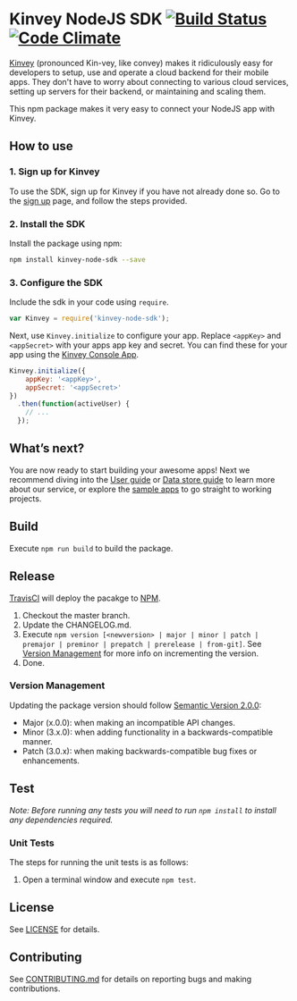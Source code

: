 # Kinvey NodeJS SDK [![Build Status](https://travis-ci.org/Kinvey/node-sdk.svg?branch=master)](https://travis-ci.org/Kinvey/node-sdk) [![Code Climate](https://codeclimate.com/github/Kinvey/node-sdk/badges/gpa.svg)](https://codeclimate.com/github/Kinvey/node-sdk)

[Kinvey](http://www.kinvey.com) (pronounced Kin-vey, like convey) makes it ridiculously easy for developers to setup, use and operate a cloud backend for their mobile apps. They don't have to worry about connecting to various cloud services, setting up servers for their backend, or maintaining and scaling them.

This npm package makes it very easy to connect your NodeJS app with Kinvey.

## How to use

### 1. Sign up for Kinvey
To use the SDK, sign up for Kinvey if you have not already done so. Go to the [sign up](https://console.kinvey.com/#signup) page, and follow the steps provided.

### 2. Install the SDK
Install the package using npm:

```bash
npm install kinvey-node-sdk --save
```

### 3. Configure the SDK
Include the sdk in your code using `require`.

```javascript
var Kinvey = require('kinvey-node-sdk');
```

Next, use `Kinvey.initialize` to configure your app. Replace `<appKey>` and `<appSecret>` with your apps app key and secret. You can find these for your app using the [Kinvey Console App](https://console.kinvey.com).

```javascript
Kinvey.initialize({
    appKey: '<appKey>',
    appSecret: '<appSecret>'
})
  .then(function(activeUser) {
    // ...
  });
```

## What’s next?
You are now ready to start building your awesome apps! Next we recommend diving into the [User guide](http://devcenter.kinvey.com/nodejs/guides/users) or [Data store guide](http://devcenter.kinvey.com/nodejs/guides/datastore) to learn more about our service, or explore the [sample apps](http://devcenter.kinvey.com/nodejs/samples) to go straight to working projects.

## Build
Execute `npm run build` to build the package.

## Release
[TravisCI](https://travis-ci.org/Kinvey/nodejs-sdk) will deploy the pacakge to [NPM](https://www.npmjs.com/package/kinvey-nodejs-sdk).

1. Checkout the master branch.
2. Update the CHANGELOG.md.
3. Execute `npm version [<newversion> | major | minor | patch | premajor | preminor | prepatch | prerelease | from-git]`. See [Version Management](#version-management) for more info on incrementing the version.
4. Done.

### Version Management
Updating the package version should follow [Semantic Version 2.0.0](http://semver.org/):

* Major (x.0.0): when making an incompatible API changes.
* Minor (3.x.0): when adding functionality in a backwards-compatible manner.
* Patch (3.0.x): when making backwards-compatible bug fixes or enhancements.

## Test
_Note: Before running any tests you will need to run `npm install` to install any dependencies required._

### Unit Tests
The steps for running the unit tests is as follows:

1. Open a terminal window and execute `npm test`.

## License
See [LICENSE](LICENSE) for details.

## Contributing
See [CONTRIBUTING.md](CONTRIBUTING.md) for details on reporting bugs and making contributions.

